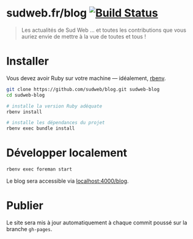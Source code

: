 # sudweb.fr/blog [![Build Status](https://travis-ci.org/sudweb/blog.svg)](https://travis-ci.org/sudweb/blog)

> Les actualités de Sud Web … et toutes les contributions que vous auriez envie de mettre à la vue de toutes et tous !

# Installer

Vous devez avoir Ruby sur votre machine — idéalement, [rbenv](http://rbenv.org/).

```bash
git clone https://github.com/sudweb/blog.git sudweb-blog
cd sudweb-blog

# installe la version Ruby adéquate
rbenv install

# installe les dépendances du projet
rbenv exec bundle install
```

# Développer localement

```bash
rbenv exec foreman start
```

Le blog sera accessible via [localhost:4000/blog](http://localhost:4000/blog/).

# Publier

Le site sera mis à jour automatiquement à chaque commit poussé sur la branche `gh-pages`.
